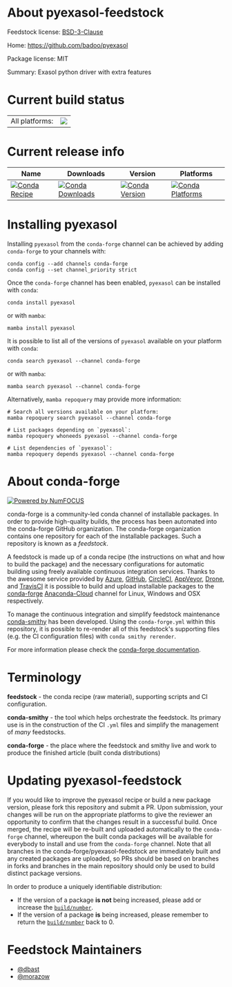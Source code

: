 About pyexasol-feedstock
========================

Feedstock license: [BSD-3-Clause](https://github.com/conda-forge/pyexasol-feedstock/blob/main/LICENSE.txt)

Home: https://github.com/badoo/pyexasol

Package license: MIT

Summary: Exasol python driver with extra features

Current build status
====================


<table><tr><td>All platforms:</td>
    <td>
      <a href="https://dev.azure.com/conda-forge/feedstock-builds/_build/latest?definitionId=6639&branchName=main">
        <img src="https://dev.azure.com/conda-forge/feedstock-builds/_apis/build/status/pyexasol-feedstock?branchName=main">
      </a>
    </td>
  </tr>
</table>

Current release info
====================

| Name | Downloads | Version | Platforms |
| --- | --- | --- | --- |
| [![Conda Recipe](https://img.shields.io/badge/recipe-pyexasol-green.svg)](https://anaconda.org/conda-forge/pyexasol) | [![Conda Downloads](https://img.shields.io/conda/dn/conda-forge/pyexasol.svg)](https://anaconda.org/conda-forge/pyexasol) | [![Conda Version](https://img.shields.io/conda/vn/conda-forge/pyexasol.svg)](https://anaconda.org/conda-forge/pyexasol) | [![Conda Platforms](https://img.shields.io/conda/pn/conda-forge/pyexasol.svg)](https://anaconda.org/conda-forge/pyexasol) |

Installing pyexasol
===================

Installing `pyexasol` from the `conda-forge` channel can be achieved by adding `conda-forge` to your channels with:

```
conda config --add channels conda-forge
conda config --set channel_priority strict
```

Once the `conda-forge` channel has been enabled, `pyexasol` can be installed with `conda`:

```
conda install pyexasol
```

or with `mamba`:

```
mamba install pyexasol
```

It is possible to list all of the versions of `pyexasol` available on your platform with `conda`:

```
conda search pyexasol --channel conda-forge
```

or with `mamba`:

```
mamba search pyexasol --channel conda-forge
```

Alternatively, `mamba repoquery` may provide more information:

```
# Search all versions available on your platform:
mamba repoquery search pyexasol --channel conda-forge

# List packages depending on `pyexasol`:
mamba repoquery whoneeds pyexasol --channel conda-forge

# List dependencies of `pyexasol`:
mamba repoquery depends pyexasol --channel conda-forge
```


About conda-forge
=================

[![Powered by
NumFOCUS](https://img.shields.io/badge/powered%20by-NumFOCUS-orange.svg?style=flat&colorA=E1523D&colorB=007D8A)](https://numfocus.org)

conda-forge is a community-led conda channel of installable packages.
In order to provide high-quality builds, the process has been automated into the
conda-forge GitHub organization. The conda-forge organization contains one repository
for each of the installable packages. Such a repository is known as a *feedstock*.

A feedstock is made up of a conda recipe (the instructions on what and how to build
the package) and the necessary configurations for automatic building using freely
available continuous integration services. Thanks to the awesome service provided by
[Azure](https://azure.microsoft.com/en-us/services/devops/), [GitHub](https://github.com/),
[CircleCI](https://circleci.com/), [AppVeyor](https://www.appveyor.com/),
[Drone](https://cloud.drone.io/welcome), and [TravisCI](https://travis-ci.com/)
it is possible to build and upload installable packages to the
[conda-forge](https://anaconda.org/conda-forge) [Anaconda-Cloud](https://anaconda.org/)
channel for Linux, Windows and OSX respectively.

To manage the continuous integration and simplify feedstock maintenance
[conda-smithy](https://github.com/conda-forge/conda-smithy) has been developed.
Using the ``conda-forge.yml`` within this repository, it is possible to re-render all of
this feedstock's supporting files (e.g. the CI configuration files) with ``conda smithy rerender``.

For more information please check the [conda-forge documentation](https://conda-forge.org/docs/).

Terminology
===========

**feedstock** - the conda recipe (raw material), supporting scripts and CI configuration.

**conda-smithy** - the tool which helps orchestrate the feedstock.
                   Its primary use is in the construction of the CI ``.yml`` files
                   and simplify the management of *many* feedstocks.

**conda-forge** - the place where the feedstock and smithy live and work to
                  produce the finished article (built conda distributions)


Updating pyexasol-feedstock
===========================

If you would like to improve the pyexasol recipe or build a new
package version, please fork this repository and submit a PR. Upon submission,
your changes will be run on the appropriate platforms to give the reviewer an
opportunity to confirm that the changes result in a successful build. Once
merged, the recipe will be re-built and uploaded automatically to the
`conda-forge` channel, whereupon the built conda packages will be available for
everybody to install and use from the `conda-forge` channel.
Note that all branches in the conda-forge/pyexasol-feedstock are
immediately built and any created packages are uploaded, so PRs should be based
on branches in forks and branches in the main repository should only be used to
build distinct package versions.

In order to produce a uniquely identifiable distribution:
 * If the version of a package **is not** being increased, please add or increase
   the [``build/number``](https://docs.conda.io/projects/conda-build/en/latest/resources/define-metadata.html#build-number-and-string).
 * If the version of a package **is** being increased, please remember to return
   the [``build/number``](https://docs.conda.io/projects/conda-build/en/latest/resources/define-metadata.html#build-number-and-string)
   back to 0.

Feedstock Maintainers
=====================

* [@dbast](https://github.com/dbast/)
* [@morazow](https://github.com/morazow/)

